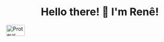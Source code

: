 <div align="center">
  <h1>Hello there! 👋 I'm Renê!</h1>

</div>
<img align="center" alt="Proteus" width="50px" height="30px"  src="https://www.labcenter.com/images/logo.png">

<!-- # Hi there 👋 I'm Rene!

### A Computer Engineer student and Hardware enthusiast! 

#### Looking foward to build the future!

Here are some ideas to get you started:

- 🔭 I’m currently working on ...
- 🌱 I’m currently learning ...
- 👯 I’m looking to collaborate on ...
- 🤔 I’m looking for help with ...
- 💬 Ask me about ...
- 📫 How to reach me: ...
- 😄 Pronouns: ...
- ⚡ Fun fact: ...

Future Ideas:
https://github.com/abhisheknaiidu/awesome-github-profile-readme

https://github.com/Raymo111/Raymo111
https://github.com/natemoo-re/natemoo-re
https://github.com/CyrisXD/CyrisXD
-->

